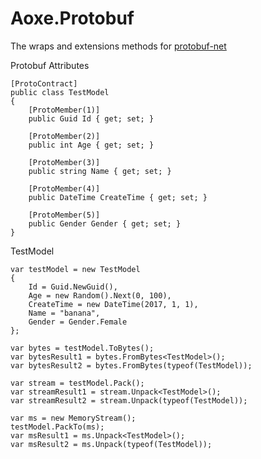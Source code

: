 # Aoxe.Protobuf

The wraps and extensions methods for [protobuf-net](https://github.com/protobuf-net/protobuf-net)

Protobuf Attributes

```CSharp
[ProtoContract]
public class TestModel
{
    [ProtoMember(1)]
    public Guid Id { get; set; }

    [ProtoMember(2)]
    public int Age { get; set; }

    [ProtoMember(3)]
    public string Name { get; set; }

    [ProtoMember(4)]
    public DateTime CreateTime { get; set; }

    [ProtoMember(5)]
    public Gender Gender { get; set; }
}
```

TestModel

```CSharp
var testModel = new TestModel
{
    Id = Guid.NewGuid(),
    Age = new Random().Next(0, 100),
    CreateTime = new DateTime(2017, 1, 1),
    Name = "banana",
    Gender = Gender.Female
};

var bytes = testModel.ToBytes();
var bytesResult1 = bytes.FromBytes<TestModel>();
var bytesResult2 = bytes.FromBytes(typeof(TestModel));

var stream = testModel.Pack();
var streamResult1 = stream.Unpack<TestModel>();
var streamResult2 = stream.Unpack(typeof(TestModel));

var ms = new MemoryStream();
testModel.PackTo(ms);
var msResult1 = ms.Unpack<TestModel>();
var msResult2 = ms.Unpack(typeof(TestModel));
```
